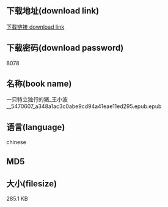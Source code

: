 ## 下载地址(download link)
[下载链接 download link](https://voluble-croquembouche-d321dc.netlify.app/?s=%E4%B8%80%E5%8F%AA%E7%89%B9%E7%AB%8B%E7%8B%AC%E8%A1%8C%E7%9A%84%E7%8C%AA_%E7%8E%8B%E5%B0%8F%E6%B3%A2__5470607_a348a1ac3c0abe9cd94a41eae11ed295.epub)

## 下载密码(download password)
8078

## 名称(book name)
一只特立独行的猪_王小波__5470607_a348a1ac3c0abe9cd94a41eae11ed295.epub.epub

## 语言(language)
chinese

## MD5


## 大小(filesize)
285.1 KB
